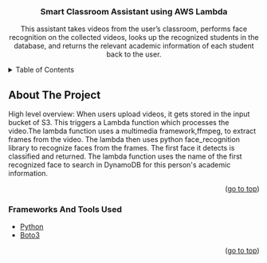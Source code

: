 
<div id="top"></div>

<!-- PROJECT LOGO -->
<br />
<div align="center">
  <h3 align="center">Smart Classroom Assistant using AWS Lambda</h3>
  <p align="center">
     This assistant takes videos from the user’s classroom, performs face recognition on the collected videos, looks up the recognized students in the database, and returns the relevant academic information of each student back to the user. 
  </p>
</div>

<!-- TABLE OF CONTENTS -->
<details>
  <summary>Table of Contents</summary>
  <ol>
    <li>
      <a href="#about-the-project">About The Project</a>
      <ul>
        <li><a href="#frameworks-and-tools-used">Frameworks And Tools Used</a></li>
      </ul>
    </li>
    <li>
      <a href="#getting-started">Getting Started</a>
    </li>
    <li><a href="#license">License</a></li>
    <li><a href="#references">References</a></li>
  </ol>
</details>

<!-- ABOUT THE PROJECT -->
## About The Project

High level overview:
When users upload videos, it gets stored in the input bucket of S3. This triggers a Lambda function which processes the video.The lambda function uses a multimedia framework,ffmpeg, to extract frames from the video. The lambda then uses python face_recognition library to recognize faces from the frames. The first face it detects is classified and returned. The lambda function uses the name of the first recognized face to search in DynamoDB for this person's academic information.
<p align="right">(<a href="#top">go to top</a>)</p>

### Frameworks And Tools Used

* [Python](https://www.python.org/)
* [Boto3](https://aws.amazon.com/sdk-for-python/)

<p align="right">(<a href="#top">go to top</a>)</p>

